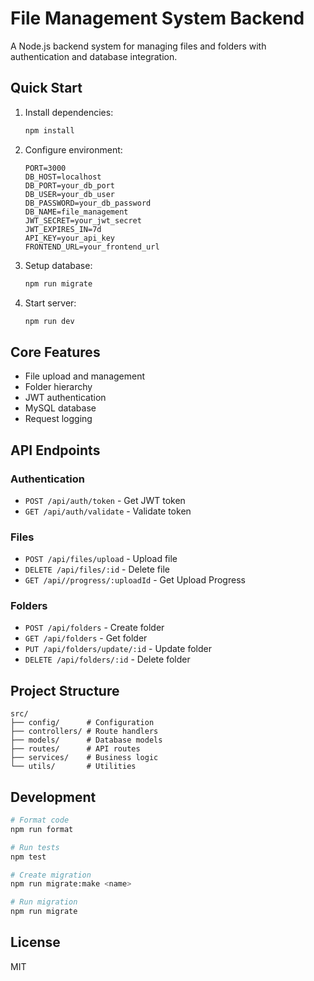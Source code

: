 # File Management System Backend

A Node.js backend system for managing files and folders with authentication and database integration.

## Quick Start

1. Install dependencies:
   ```bash
   npm install
   ```

2. Configure environment:
   ```env
   PORT=3000
   DB_HOST=localhost
   DB_PORT=your_db_port
   DB_USER=your_db_user
   DB_PASSWORD=your_db_password
   DB_NAME=file_management
   JWT_SECRET=your_jwt_secret
   JWT_EXPIRES_IN=7d
   API_KEY=your_api_key
   FRONTEND_URL=your_frontend_url
   
   ```

3. Setup database:
   ```bash
   npm run migrate
   ```

4. Start server:
   ```bash
   npm run dev
   ```

## Core Features

- File upload and management
- Folder hierarchy
- JWT authentication
- MySQL database
- Request logging

## API Endpoints

### Authentication
- `POST /api/auth/token` - Get JWT token
- `GET /api/auth/validate` - Validate token

### Files
- `POST /api/files/upload` - Upload file
- `DELETE /api/files/:id` - Delete file
- `GET /api//progress/:uploadId` - Get Upload Progress

### Folders
- `POST /api/folders` - Create folder
- `GET /api/folders` - Get folder
- `PUT /api/folders/update/:id` - Update folder
- `DELETE /api/folders/:id` - Delete folder

## Project Structure

```
src/
├── config/      # Configuration
├── controllers/ # Route handlers
├── models/      # Database models
├── routes/      # API routes
├── services/    # Business logic
└── utils/       # Utilities
```

## Development

```bash
# Format code
npm run format

# Run tests
npm test

# Create migration
npm run migrate:make <name>

# Run migration
npm run migrate
```

## License

MIT 
